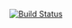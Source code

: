 [![Build Status](https://travis-ci.org/jaejun-min/itp405-testing-continuous-lec.svg?branch=master)](https://travis-ci.org/jaejun-min/itp405-testing-continuous-lec)
